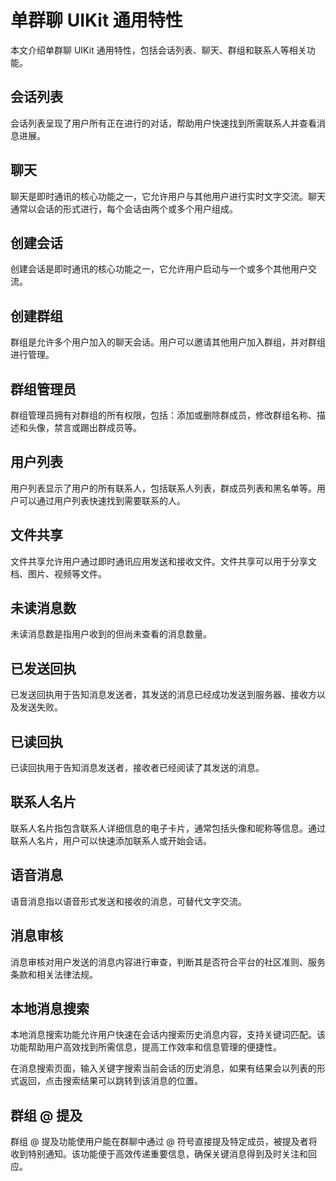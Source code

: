 # 单群聊 UIKit 通用特性

本文介绍单群聊 UIKit 通用特性，包括会话列表、聊天、群组和联系人等相关功能。

<Toc />

## 会话列表

会话列表呈现了用户所有正在进行的对话，帮助用户快速找到所需联系人并查看消息进展。

<ImageGallery>
  <ImageItem src="/images/uikit/chatuikit/ios/main_conversation_list.png" title="会话列表" />
</ImageGallery>

## 聊天	

聊天是即时通讯的核心功能之一，它允许用户与其他用户进行实时文字交流。聊天通常以会话的形式进行，每个会话由两个或多个用户组成。

<ImageGallery>
  <ImageItem src="/images/uikit/chatuikit/ios/main_chat.png" title="聊天页面" />
</ImageGallery>

## 创建会话

创建会话是即时通讯的核心功能之一，它允许用户启动与一个或多个其他用户交流。

<ImageGallery>
  <ImageItem src="/images/uikit/chatuikit/feature/common/ios/conversation_create.png" title="创建会话" />
</ImageGallery>

## 创建群组	

群组是允许多个用户加入的聊天会话。用户可以邀请其他用户加入群组，并对群组进行管理。

<ImageGallery>
  <ImageItem src="/images/uikit/chatuikit/feature/common/ios/group_create.png" title="创建群组" />
</ImageGallery>

## 群组管理员	

群组管理员拥有对群组的所有权限，包括：添加或删除群成员，修改群组名称、描述和头像，禁言或踢出群成员等。

<ImageGallery>
  <ImageItem src="/images/uikit/chatuikit/feature/common/ios/group_admin.png" title="群组管理员" />
</ImageGallery>

## 用户列表	

用户列表显示了用户的所有联系人，包括联系人列表，群成员列表和黑名单等。用户可以通过用户列表快速找到需要联系的人。

<ImageGallery>
  <ImageItem src="/images/uikit/chatuikit/ios/main_contact_list.png" title="用户列表" />
</ImageGallery>

## 文件共享	

文件共享允许用户通过即时通讯应用发送和接收文件。文件共享可以用于分享文档、图片、视频等文件。

<ImageGallery>
  <ImageItem src="/images/uikit/chatuikit/feature/common/ios/file_share.png" title="文件共享" />
</ImageGallery>

## 未读消息数	

未读消息数是指用户收到的但尚未查看的消息数量。

<ImageGallery>
  <ImageItem src="/images/uikit/chatuikit/feature/common/ios/message_unread_count.png" title="未读消息数" />
</ImageGallery>

## 已发送回执	

已发送回执用于告知消息发送者，其发送的消息已经成功发送到服务器、接收方以及发送失败。

<ImageGallery>
  <ImageItem src="/images/uikit/chatuikit/feature/common/ios/message_delivery_receipt.png" title="已发送回执	" />
</ImageGallery>

## 已读回执

已读回执用于告知消息发送者，接收者已经阅读了其发送的消息。

<ImageGallery>
  <ImageItem src="/images/uikit/chatuikit/feature/common/ios/message_read_receipt.png" title="已读回执" />
</ImageGallery>

## 联系人名片	

联系人名片指包含联系人详细信息的电子卡片，通常包括头像和昵称等信息。通过联系人名片，用户可以快速添加联系人或开始会话。

<ImageGallery>
  <ImageItem src="/images/uikit/chatuikit/feature/common/ios/contact_namecard.png" title="联系人名片" />
</ImageGallery>

## 语音消息

语音消息指以语音形式发送和接收的消息，可替代文字交流。

<ImageGallery>
  <ImageItem src="/images/uikit/chatuikit/feature/common/ios/message_audio.png" title="语音消息" />
</ImageGallery>

## 消息审核

消息审核对用户发送的消息内容进行审查，判断其是否符合平台的社区准则、服务条款和相关法律法规。

<ImageGallery>
  <ImageItem src="/images/uikit/chatuikit/feature/common/ios/message_report.png" title="消息审核" />
</ImageGallery>

## 本地消息搜索

本地消息搜索功能允许用户快速在会话内搜索历史消息内容，支持关键词匹配。该功能帮助用户高效找到所需信息，提高工作效率和信息管理的便捷性。

在消息搜索页面，输入关键字搜索当前会话的历史消息，如果有结果会以列表的形式返回，点击搜索结果可以跳转到该消息的位置。

<ImageGallery>
  <ImageItem src="/images/uikit/chatuikit/feature/common/ios/message_search.png" title="本地消息搜索" />
</ImageGallery>

## 群组 @ 提及

群组 @ 提及功能使用户能在群聊中通过 @ 符号直接提及特定成员，被提及者将收到特别通知。该功能便于高效传递重要信息，确保关键消息得到及时关注和回应。

<ImageGallery>
  <ImageItem src="/images/uikit/chatuikit/feature/common/ios/group_@.png" title="群组 @ 提及" />
</ImageGallery>


